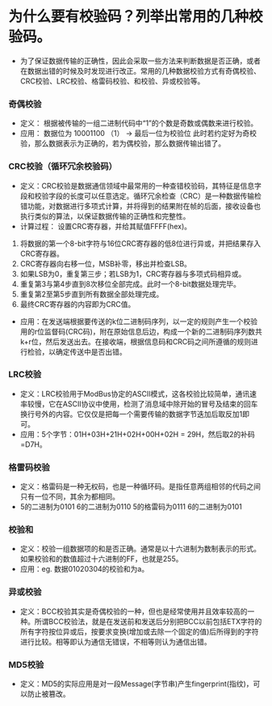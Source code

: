 # 为什么要有校验码？列举出常用的几种校验码。
- 为了保证数据传输的正确性，因此会采取一些方法来判断数据是否正确，或者在数据出错的时候及时发现进行改正。常用的几种数据校验方式有奇偶校验、CRC校验、LRC校验、格雷码校验、和校验、异或校验等。
### 奇偶校验
- 定义： 根据被传输的一组二进制代码中“1”的个数是奇数或偶数来进行校验。
- 应用： 数据位为 10001100 （1）  -> 最后一位为校验位 此时若约定好为奇校验，那么数据表示为正确的，若为偶校验，那么数据传输出错了。

### CRC校验（循环冗余校验码）
- 定义：CRC校验是数据通信领域中最常用的一种查错校验码，其特征是信息字段和校验字段的长度可以任意选定。循环冗余检查（CRC）是一种数据传输检错功能，对数据进行多项式计算，并将得到的结果附在帧的后面，接收设备也执行类似的算法，以保证数据传输的正确性和完整性。
- 计算过程： 
设置CRC寄存器，并给其赋值FFFF(hex)。 
1. 将数据的第一个8-bit字符与16位CRC寄存器的低8位进行异或，并把结果存入CRC寄存器。 
2. CRC寄存器向右移一位，MSB补零，移出并检查LSB。 
3. 如果LSB为0，重复第三步；若LSB为1，CRC寄存器与多项式码相异或。
4. 重复第3与第4步直到8次移位全部完成。此时一个8-bit数据处理完毕。
5. 重复第2至第5步直到所有数据全部处理完成。
6. 最终CRC寄存器的内容即为CRC值。
- 应用：在发送端根据要传送的k位二进制码序列，以一定的规则产生一个校验用的r位监督码(CRC码)，附在原始信息后边，构成一个新的二进制码序列数共k+r位，然后发送出去。在接收端，根据信息码和CRC码之间所遵循的规则进行检验，以确定传送中是否出错。

### LRC校验
- 定义：LRC校验用于ModBus协定的ASCII模式，这各校验比较简单，通讯速率较慢，它在ASCII协议中使用，检测了消息域中除开始的冒号及结束的回车换行号外的内容。它仅仅是把每一个需要传输的数据字节迭加后取反加1即可。
- 应用：5个字节：01H+03H+21H+02H+00H+02H = 29H，然后取2的补码=D7H。

### 格雷码校验
- 定义：格雷码是一种无权码，也是一种循环码。是指任意两组相邻的代码之间只有一位不同，其余为都相同。
- 5的二进制为0101    6的二进制为0110   5的格雷码为0111    6的二进制为0101

### 校验和
- 定义：校验一组数据项的和是否正确。通常是以十六进制为数制表示的形式。如果校验和的数值超过十六进制的FF，也就是255。
- 应用：eg. 数据01020304的校验和为a。

### 异或校验
- 定义：BCC校验其实是奇偶校验的一种，但也是经常使用并且效率较高的一种。所谓BCC校验法，就是在发送前和发送后分别把BCC以前包括ETX字符的所有字符按位异或后，按要求变换(增加或去除一个固定的值)后所得到的字符进行比较。相等即认为通信无错误，不相等则认为通信出错。

### MD5校验
- 定义：MD5的实际应用是对一段Message(字节串)产生fingerprint(指纹)，可以防止被篡改。
  


